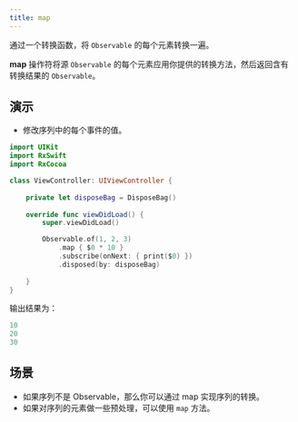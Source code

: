 ```yaml
---
title: map
---
```


通过一个转换函数，将 `Observable` 的每个元素转换一遍。

**map** 操作符将源 `Observable` 的每个元素应用你提供的转换方法，然后返回含有转换结果的 `Observable`。

## 演示

- 修改序列中的每个事件的值。

```swift
import UIKit
import RxSwift
import RxCocoa

class ViewController: UIViewController {
    
    private let disposeBag = DisposeBag()
    
    override func viewDidLoad() {
        super.viewDidLoad()

        Observable.of(1, 2, 3)
            .map { $0 * 10 }
            .subscribe(onNext: { print($0) })
            .disposed(by: disposeBag)
        
    }
}
```

输出结果为：

```swift
10
20
30
```

## 场景

- 如果序列不是 Observable，那么你可以通过 map 实现序列的转换。
- 如果对序列的元素做一些预处理，可以使用 `map` 方法。

